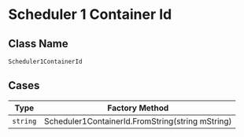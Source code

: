 
# Scheduler 1 Container Id

## Class Name

`Scheduler1ContainerId`

## Cases

| Type | Factory Method |
|  --- | --- |
| `string` | Scheduler1ContainerId.FromString(string mString) |

